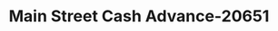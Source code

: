 ---
f_zip-code: 37030
f_state-code: TN
title: Main Street Cash Advance-20651
f_phone: 615-735-2987
f_city-only: Carthage
f_address: 33 Dixon Springs Highway Carthage
f_location-unique-id: '20651'
slug: main-street-cash-advance-20651
updated-on: '2024-05-30T13:46:58.046Z'
created-on: '2024-05-30T13:36:59.803Z'
published-on: '2024-05-30T13:54:32.469Z'
f_city-state: cms/city/carthage-tn.md
f_company: cms/company/main-street-cash-advance.md
f_state: cms/state/tennessee.md
layout: '[payday-loan].html'
tags: payday-loan
---